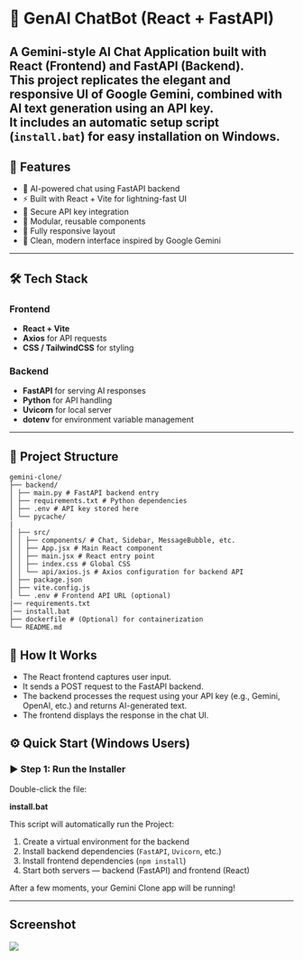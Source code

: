 # 🌟 GenAI ChatBot (React + FastAPI)

A **Gemini-style AI Chat Application** built with **React (Frontend)** and **FastAPI (Backend)**.  
This project replicates the elegant and responsive UI of Google Gemini, combined with AI text generation using an API key.  
It includes an **automatic setup script (`install.bat`)** for easy installation on Windows.
---

## 🚀 Features

- 🧠 AI-powered chat using FastAPI backend  
- ⚡ Built with React + Vite for lightning-fast UI  
- 🔐 Secure API key integration  
- 🧩 Modular, reusable components  
- 📱 Fully responsive layout  
- 🌈 Clean, modern interface inspired by Google Gemini  

---

## 🛠 Tech Stack

### Frontend
- **React + Vite**
- **Axios** for API requests
- **CSS / TailwindCSS** for styling

### Backend
- **FastAPI** for serving AI responses
- **Python** for API handling
- **Uvicorn** for local server
- **dotenv** for environment variable management

---

## 📁 Project Structure

```
gemini-clone/
├── backend/
│ ├── main.py # FastAPI backend entry
│ ├── requirements.txt # Python dependencies
│ ├── .env # API key stored here
│ └── pycache/
|
│ ├── src/
│ │ ├── components/ # Chat, Sidebar, MessageBubble, etc.
│ │ ├── App.jsx # Main React component
│ │ ├── main.jsx # React entry point
│ │ ├── index.css # Global CSS
│ │ └── api/axios.js # Axios configuration for backend API
│ ├── package.json
│ ├── vite.config.js
│ └── .env # Frontend API URL (optional)
|── requirements.txt
│── install.bat
├── dockerfile # (Optional) for containerization
└── README.md
```

## 🔄 How It Works

- The React frontend captures user input.
- It sends a POST request to the FastAPI backend.
- The backend processes the request using your API key (e.g., Gemini, OpenAI, etc.) and returns AI-generated text.
- The frontend displays the response in the chat UI.

## ⚙️ Quick Start (Windows Users)

### ▶️ Step 1: Run the Installer

Double-click the file:

**install.bat**

This script will automatically run the Project:
1. Create a virtual environment for the backend  
2. Install backend dependencies (`FastAPI`, `Uvicorn`, etc.)  
3. Install frontend dependencies (`npm install`)  
4. Start both servers — backend (FastAPI) and frontend (React)

After a few moments, your Gemini Clone app will be running!

---

## Screenshot
<img src="https://github.com/Ishu335/gemini-clone/blob/master/Images/Gemini%201.png" atl="Gemini CLone" ></img>

